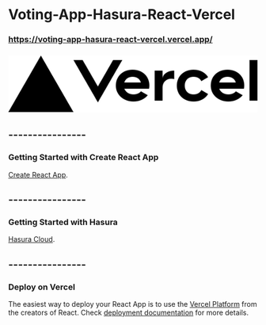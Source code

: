 # Voting-App-Hasura-React-Vercel


### https://voting-app-hasura-react-vercel.vercel.app/
### <a href="https://voting-app-hasura-react-vercel.vercel.app/"><img src="https://raw.githubusercontent.com/slckbsk/solana-nftminter-vercel/main/public/vercel.svg"></a>

## ----------------

### Getting Started with Create React App
 [Create React App](https://create-react-app.dev/docs/getting-started).

## ---------------- 

### Getting Started with Hasura
 [Hasura Cloud](https://hasura.io/graphql/).

## ---------------- 

### Deploy on Vercel
The easiest way to deploy your React App is to use the [Vercel Platform](https://vercel.com/) from the creators of React.
Check  [deployment documentation](https://create-react-app.dev/docs/deployment) for more details.




